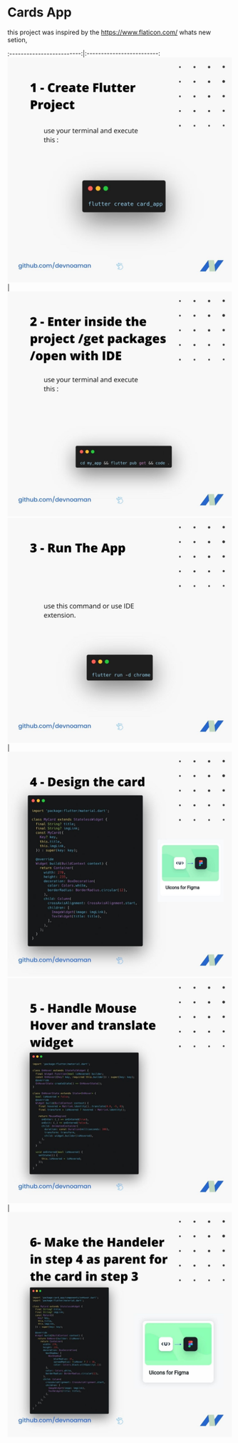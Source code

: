 # Cards App
 
this  project was inspired by the https://www.flaticon.com/ whats new setion, 

<!-- Solarized dark             |  Solarized Ocean -->
:-------------------------:|:-------------------------:
![alt text](https://github.com/devnoaman/card_app/blob/master/images/1.jpg)  |  ![](https://github.com/devnoaman/card_app/blob/master/images/2.jpg) 
![alt text](https://github.com/devnoaman/card_app/blob/master/images/3.jpg)  |  ![](https://github.com/devnoaman/card_app/blob/master/images/4.jpg) 
![alt text](https://github.com/devnoaman/card_app/blob/master/images/5.jpg)  |  ![](https://github.com/devnoaman/card_app/blob/master/images/6.jpg) 
